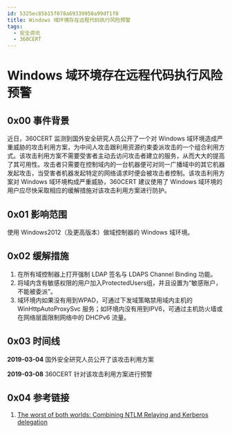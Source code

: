 ```yaml
---
id: 5325ec85b15f078a69339950a99df1f8
title: Windows 域环境存在远程代码执行风险预警
tags: 
  - 安全资讯
  - 360CERT
---
```


# Windows 域环境存在远程代码执行风险预警

0x00 事件背景
---------


近日，360CERT 监测到国外安全研究人员公开了一个对 Windows 域环境造成严重威胁的攻击利用方案，为中间人攻击跟利用资源约束委派攻击的一个组合利用方式。该攻击利用方案不需要受害者主动去访问攻击者建立的服务，从而大大的提高了其可用性。攻击者只需要在控制域内的一台机器便可对同一广播域中的其它机器发起攻击，当受害者机器发起特定的网络请求时便会被攻击者控制。该攻击利用方案对 Windows 域环境构成严重威胁，360CERT 建议使用了 Windows 域环境的用户应尽快采取相应的缓解措施对该攻击利用方案进行防护。


0x01 影响范围
---------


使用 Windows2012（及更高版本）做域控制器的 Windows 域环境。


0x02 缓解措施
---------


1. 在所有域控制器上打开强制 LDAP 签名与 LDAPS Channel Binding 功能。
2. 将域内含有敏感权限的用户加入ProtectedUsers组，并且设置为“敏感账户，不能被委派”。
3. 域环境内如果没有用到WPAD，可通过下发域策略禁用域内主机的 WinHttpAutoProxySvc 服务；如环境内没有用到IPV6，可通过主机防火墙或在网络层面限制网络中的 DHCPv6 流量。


0x03 时间线
--------


**2019-03-04** 国外安全研究人员公开了该攻击利用方案


**2019-03-08** 360CERT 针对该攻击利用方案进行预警


0x04 参考链接
---------


1. [The worst of both worlds: Combining NTLM Relaying and Kerberos delegation](https://dirkjanm.io/worst-of-both-worlds-ntlm-relaying-and-kerberos-delegation/)


